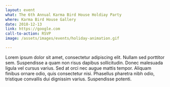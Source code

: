 ```yaml
---
layout: event
what: The 6th Annual Karma Bird House Holdiay Party
where: Karma Bird House Gallery
date: 2018-12-13
link: https://google.com
call-to-action: RSVP
image: /assets/images/events/holiday-animation.gif

---
```


Lorem ipsum dolor sit amet, consectetur adipiscing elit. Nullam sed porttitor sem. Suspendisse a quam non risus dapibus sollicitudin. Donec malesuada ligula vel cursus varius. Sed at orci nec augue mattis tempor. Aliquam finibus ornare odio, quis consectetur nisi. Phasellus pharetra nibh odio, tristique convallis dui dignissim varius. Suspendisse potenti.